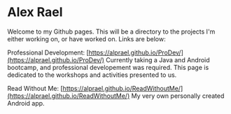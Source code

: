 # Alex Rael
Welcome to my Github pages. This will be a directory to the projects I'm either working on, or have worked on. Links are below:

Professional Development: [https://alprael.github.io/ProDev/](https://alprael.github.io/ProDev/)
Currently taking a Java and Android bootcamp, and professional developement was required. This page is dedicated to the
workshops and activities presented to us.

Read Without Me: [https://alprael.github.io/ReadWithoutMe/](https://alprael.github.io/ReadWithoutMe/)
My very own personally created Android app.
